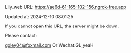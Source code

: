 Lily_web URL: https://ae6d-61-165-102-156.ngrok-free.app

Updated at: 2024-12-10 08:01:25

If you cannot open this URL, the server might be down.

Please contact: 

goley04@foxmail.com Or Wechat:GL_yeaH